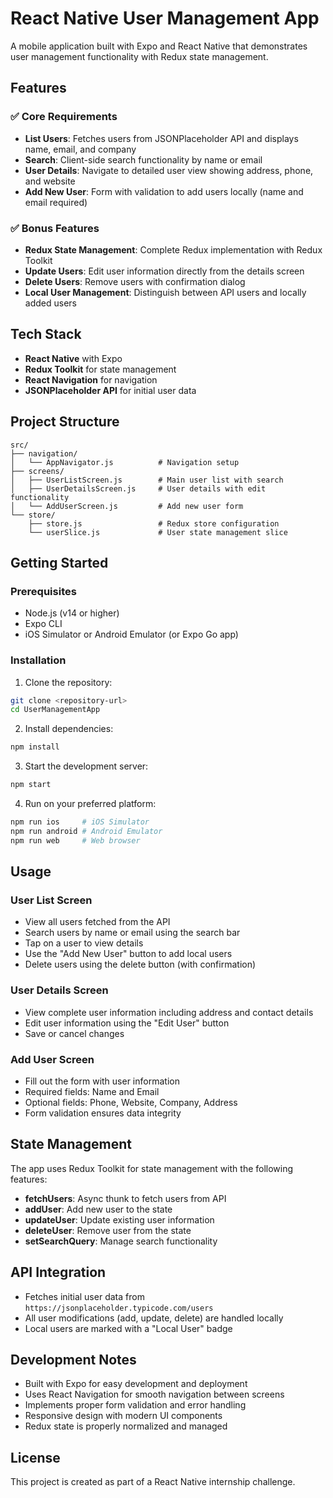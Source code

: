 # React Native User Management App

A mobile application built with Expo and React Native that demonstrates user management functionality with Redux state management.

## Features

### ✅ Core Requirements
- **List Users**: Fetches users from JSONPlaceholder API and displays name, email, and company
- **Search**: Client-side search functionality by name or email
- **User Details**: Navigate to detailed user view showing address, phone, and website
- **Add New User**: Form with validation to add users locally (name and email required)

### ✅ Bonus Features
- **Redux State Management**: Complete Redux implementation with Redux Toolkit
- **Update Users**: Edit user information directly from the details screen
- **Delete Users**: Remove users with confirmation dialog
- **Local User Management**: Distinguish between API users and locally added users

## Tech Stack

- **React Native** with Expo
- **Redux Toolkit** for state management
- **React Navigation** for navigation
- **JSONPlaceholder API** for initial user data

## Project Structure

```
src/
├── navigation/
│   └── AppNavigator.js          # Navigation setup
├── screens/
│   ├── UserListScreen.js        # Main user list with search
│   ├── UserDetailsScreen.js     # User details with edit functionality
│   └── AddUserScreen.js         # Add new user form
└── store/
    ├── store.js                 # Redux store configuration
    └── userSlice.js             # User state management slice
```

## Getting Started

### Prerequisites
- Node.js (v14 or higher)
- Expo CLI
- iOS Simulator or Android Emulator (or Expo Go app)

### Installation

1. Clone the repository:
```bash
git clone <repository-url>
cd UserManagementApp
```

2. Install dependencies:
```bash
npm install
```

3. Start the development server:
```bash
npm start
```

4. Run on your preferred platform:
```bash
npm run ios     # iOS Simulator
npm run android # Android Emulator
npm run web     # Web browser
```

## Usage

### User List Screen
- View all users fetched from the API
- Search users by name or email using the search bar
- Tap on a user to view details
- Use the "Add New User" button to add local users
- Delete users using the delete button (with confirmation)

### User Details Screen
- View complete user information including address and contact details
- Edit user information using the "Edit User" button
- Save or cancel changes

### Add User Screen
- Fill out the form with user information
- Required fields: Name and Email
- Optional fields: Phone, Website, Company, Address
- Form validation ensures data integrity

## State Management

The app uses Redux Toolkit for state management with the following features:

- **fetchUsers**: Async thunk to fetch users from API
- **addUser**: Add new user to the state
- **updateUser**: Update existing user information
- **deleteUser**: Remove user from the state
- **setSearchQuery**: Manage search functionality

## API Integration

- Fetches initial user data from `https://jsonplaceholder.typicode.com/users`
- All user modifications (add, update, delete) are handled locally
- Local users are marked with a "Local User" badge

## Development Notes

- Built with Expo for easy development and deployment
- Uses React Navigation for smooth navigation between screens
- Implements proper form validation and error handling
- Responsive design with modern UI components
- Redux state is properly normalized and managed

## License

This project is created as part of a React Native internship challenge.

